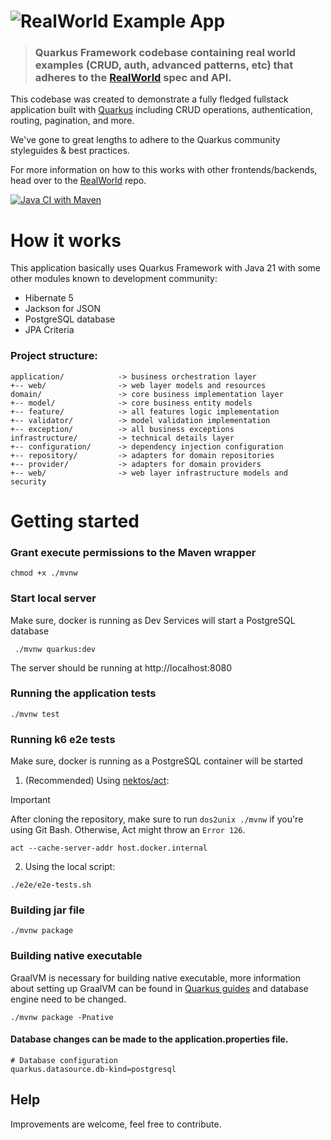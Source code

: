 # ![RealWorld Example App](quarkus-logo.png)

> ### Quarkus Framework codebase containing real world examples (CRUD, auth, advanced patterns, etc) that adheres to the [RealWorld](https://github.com/gothinkster/realworld) spec and API.

This codebase was created to demonstrate a fully fledged fullstack application built with [Quarkus](https://quarkus.io/)
including CRUD operations, authentication, routing, pagination, and more.

We've gone to great lengths to adhere to the Quarkus community styleguides & best practices.

For more information on how to this works with other frontends/backends, head over to
the [RealWorld](https://github.com/gothinkster/realworld) repo.

[![Java CI with Maven](https://github.com/appiepollo14/quarkus-realworld-api/actions/workflows/maven.yml/badge.svg)](https://github.com/appiepollo14/quarkus-realworld-api/actions/workflows/maven.yml)

# How it works

This application basically uses Quarkus Framework with Java 21 with some other modules known to development community:

* Hibernate 5
* Jackson for JSON
* PostgreSQL database
* JPA Criteria

### Project structure:

```
application/            -> business orchestration layer
+-- web/                -> web layer models and resources
domain/                 -> core business implementation layer
+-- model/              -> core business entity models
+-- feature/            -> all features logic implementation
+-- validator/          -> model validation implementation 
+-- exception/          -> all business exceptions
infrastructure/         -> technical details layer
+-- configuration/      -> dependency injection configuration
+-- repository/         -> adapters for domain repositories
+-- provider/           -> adapters for domain providers
+-- web/                -> web layer infrastructure models and security
```

# Getting started


### Grant execute permissions to the Maven wrapper

```shell
chmod +x ./mvnw 
```

### Start local server

Make sure, docker is running as Dev Services will start a PostgreSQL database

```shell
 ./mvnw quarkus:dev
 ```

The server should be running at http://localhost:8080

### Running the application tests

```shell
./mvnw test 
```

### Running k6 e2e tests

Make sure, docker is running as a PostgreSQL container will be started

1. (Recommended) Using [nektos/act](https://github.com/nektos/act):

> [!IMPORTANT]
> After cloning the repository, make sure to run `dos2unix ./mvnw` if you're using Git Bash. Otherwise, Act might throw an `Error 126`.

```shell
act --cache-server-addr host.docker.internal
```

2. Using the local script:

```shell
./e2e/e2e-tests.sh
```

### Building jar file

```shell
./mvnw package
```

### Building native executable

GraalVM is necessary for building native executable, more information about setting up GraalVM can be found
in [Quarkus guides](https://quarkus.io/guides/)
and database engine need to be changed.

```shell
./mvnw package -Pnative
```

#### Database changes can be made to the application.properties file.

```properties
# Database configuration
quarkus.datasource.db-kind=postgresql
```

## Help

Improvements are welcome, feel free to contribute.
